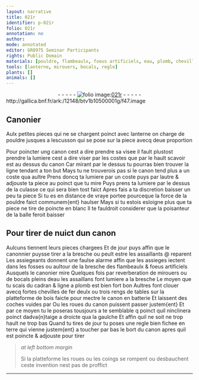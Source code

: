 ```yaml
---
layout: narrative
title: 021r
identifier: p-021r
folio: 021r
annotation: no
author:
mode: annotated
editor: GR8975 Seminar Participants
rights: Public Domain
materials: [pouldre, flambeaulx, foeus artificiels, eau, plomb, chevilles de fer, bois]
tools: [lanterne, mirouers, bocals, regle]
plants: []
animals: []
---
```


<div class="folio" align="center">- - - - - <a href="http://gallica.bnf.fr/ark:/12148/btv1b10500001g/f47.image" target="_blank"><img src="https://cu-mkp.github.io/2017-workshop-edition/assets/photo-icon.png" alt="folio image: " style="display:inline-block; margin-bottom:-3px;"/>021r</a> - - - - - </div> http://gallica.bnf.fr/ark:/12148/btv1b10500001g/f47.image   

## <span class="pro">Canonier</span>

 
Aulx petites pieces qui ne se chargent poinct avec <span class="tl">lanterne</span> on charge de <span class="m">pouldre</span> jusques a lescusson qui se pose sur la piece avecq deue proportion
 
Pour poincter ung canon cest a dire prendre sa visee il fault plustost prendre la lumiere cest a dire viser par les costes que par le hault scavoir est au dessus du canon Car mirant par le dessus tu pourras bien trouver la ligne tendant a ton but Mays tu ne trouverois pas si le canon tend plus a un coste qua aultre Prens doncq ta lumiere par un coste puys par lautre & adjouste ta piece au poinct que tu mire Puys prens ta lumiere par le dessus de la culasse ce qui sera bien tost faict Apres fais a ta discretion baisser un peu ta piece Si tu es en distance de vraye portee pourceque la force de la <span class="m">pouldre</span> faict communem{ent} haulser Mays si tu estois esloigne plus que ta piece ne tire de poincte en blanc Il te fauldroit considerer que la poisanteur de la balle feroit baisser
    

## Pour tirer de nuict dun canon

 
Aulcuns tiennent leurs pieces chargees Et de jour puys affin que le <span class="pro">canonnier</span> puysse tirer a la bresche ou peult estre les assaillants @ reparent Les assiegeants donnent une faulse alarme affin que les assieges iectent dans les fosses ou aultour de la bresche des <span class="m">flambeaulx</span> & <span class="m">foeus artificiels</span> Ausquels le <span class="pro">canonier</span> mire Quelques fois par reverberation de <span class="tl">mirouers</span> ou de <span class="tl">bocals</span> pleins d<span class="m">eau</span> les assaillans font lumiere a la bresche Le moyen que tu scais du cadran & ligne a <span class="m">plomb</span> est bien fort bon Aultres font clouer avecq fortes <span class="m">chevilles de fer</span> deulx ou trois rengs de tables sur la platteforme de <span class="m">bois</span> faicte pour mectre le canon en batterie Et laissent des coches vuides par Ou les roues du canon puissent passer justem{ent} Et par ce moyen tu le poseras tousjours a te semblable q poinct quil ninclinera poinct dadva{n}taige a droicte qua la gaulche Et affin quil ne soit ne trop hault ne trop bas Quand tu tires de jour tu poses une <span class="tl">regle</span> bien fichee en terre qui vienne justem{ent} a toucher par bas le bort du canon apres quil est poincte & adjouste pour tirer
 
> *at left bottom margin*
> 
>   Si la platteforme les roues ou les coings se rompent ou desbauchent ceste invention nest pas de proffict
  ________________